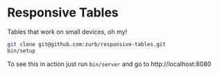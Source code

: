 # Responsive Tables

Tables that work on small devices, oh my!

```bash
git clone git@github.com:zurb/responsive-tables.git
bin/setup
```

To see this in action just run `bin/server` and go to http://localhost:8080
